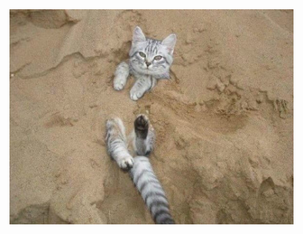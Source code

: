 <div style='display: flex; justify-content: center; align-items: center'><img src="https://github.com/anovicenko74/anovicenko74/blob/main/RmRxxedfsPc.jpg" alt="Mokkapps GitHub README header image"></div>
